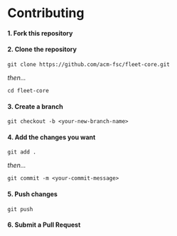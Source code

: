 # Contributing

#### 1. Fork this repository

#### 2. Clone the repository

```
git clone https://github.com/acm-fsc/fleet-core.git
```

_then..._

```
cd fleet-core
```

#### 3. Create a branch

```
git checkout -b <your-new-branch-name>
```

#### 4. Add the changes you want

```
git add .
```

_then..._

```
git commit -m <your-commit-message>
```

#### 5. Push changes

```
git push
```

#### 6. Submit a Pull Request
